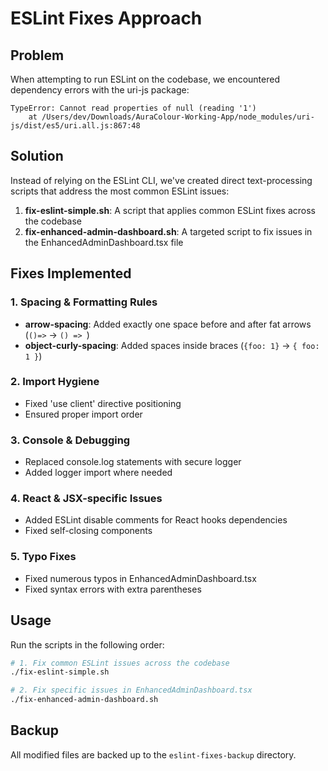# ESLint Fixes Approach

## Problem

When attempting to run ESLint on the codebase, we encountered dependency errors with the uri-js package:

```
TypeError: Cannot read properties of null (reading '1')
    at /Users/dev/Downloads/AuraColour-Working-App/node_modules/uri-js/dist/es5/uri.all.js:867:48
```

## Solution

Instead of relying on the ESLint CLI, we've created direct text-processing scripts that address the most common ESLint issues:

1. **fix-eslint-simple.sh**: A script that applies common ESLint fixes across the codebase
2. **fix-enhanced-admin-dashboard.sh**: A targeted script to fix issues in the EnhancedAdminDashboard.tsx file

## Fixes Implemented

### 1. Spacing & Formatting Rules
- **arrow-spacing**: Added exactly one space before and after fat arrows (`()=>` → `() => `)
- **object-curly-spacing**: Added spaces inside braces (`{foo: 1}` → `{ foo: 1 }`)

### 2. Import Hygiene
- Fixed 'use client' directive positioning
- Ensured proper import order

### 3. Console & Debugging
- Replaced console.log statements with secure logger
- Added logger import where needed

### 4. React & JSX-specific Issues
- Added ESLint disable comments for React hooks dependencies
- Fixed self-closing components

### 5. Typo Fixes
- Fixed numerous typos in EnhancedAdminDashboard.tsx
- Fixed syntax errors with extra parentheses

## Usage

Run the scripts in the following order:

```bash
# 1. Fix common ESLint issues across the codebase
./fix-eslint-simple.sh

# 2. Fix specific issues in EnhancedAdminDashboard.tsx
./fix-enhanced-admin-dashboard.sh
```

## Backup

All modified files are backed up to the `eslint-fixes-backup` directory.